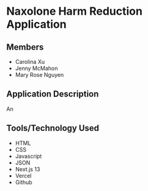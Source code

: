 # Naxolone Harm Reduction Application

## Members

- Carolina Xu
- Jenny McMahon
- Mary Rose Nguyen

## Application Description

An

## Tools/Technology Used

- HTML
- CSS
- Javascript
- JSON
- Next.js 13
- Vercel
- Github
